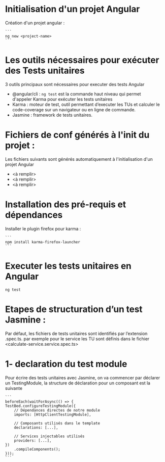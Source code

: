 # Initialisation d'un projet Angular

Création d'un projet angular : 

    ```
    ng new <project-name>
    ```

# Les outils nécessaires pour exécuter des Tests unitaires 

3 outils principaux sont nécessaires pour executer des tests Angular

* @angular/cli : `ng test` est la commande haut niveau qui permet d'appeler Karma pour exécuter les tests unitaires
* Karma : moteur de test, outil permettant d’executer les TUs et calculer le code-coverage sur un navigateur ou en ligne de commande.
* Jasmine : framework de tests unitaires.

# Fichiers de conf générés à l'init du projet :

Les fichiers suivants sont générés automatiquement à l'initialisation d'un projet Angular

* <à remplir>
* <à remplir>
* <à remplir>

# Installation des pré-requis et dépendances 

Installer le plugin firefox pour karma :

    ```
    npm install karma-firefox-launcher
    ```
    
# Executer les tests unitaires en Angular 

`ng test`

# Etapes de structuration d’un test Jasmine :

Par défaut, les fichiers de tests unitaires sont identifiés par l’extension .spec.ts.
par exemple pour le service <calculateService> les TU sont définis dans le fichier <calculate-service.service.spec.ts> 

# 1- declaration du test module
Pour écrire des tests unitaires avec Jasmine, on va commencer par déclarer un TestingModule, la structure de déclaration pour un composant est la suivante

    ```
    beforeEach(waitForAsync(() => {
    TestBed.configureTestingModule({
        // Dépendances directes de notre module
        imports: [HttpClientTestingModule],

        // Composants utilisés dans le template
        declarations: [...],

        // Services injectables utilisés
        providers: [...],
    })
        .compileComponents();
    }));
    ```
